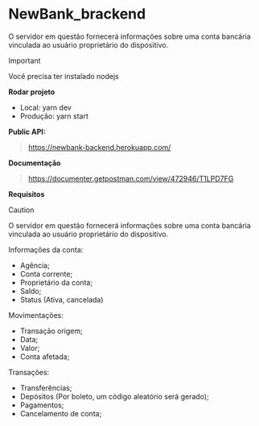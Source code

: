 # NewBank_brackend
O servidor em questão fornecerá informações sobre uma conta bancária vinculada ao usuário proprietário do dispositivo.

> [!IMPORTANT]
> Você precisa ter instalado nodejs

**Rodar projeto**
- Local: yarn dev
- Produção: yarn start


**Public API:** 
> https://newbank-backend.herokuapp.com/

**Documentação**
> https://documenter.getpostman.com/view/472946/T1LPD7FG

**Requisitos**
> [!CAUTION]
> O servidor em questão fornecerá informações sobre uma conta bancária vinculada ao usuário proprietário do dispositivo.
> 
> Informações da conta:
> - Agência;
> - Conta corrente;
> - Proprietário da conta;
> - Saldo;
> - Status (Ativa, cancelada)
> 
> Movimentações:
> - Transação origem;
> - Data;
> - Valor;
> - Conta afetada;
> 
> Transações:
> - Transferências;
> - Depósitos (Por boleto, um código aleatório será gerado);
> - Pagamentos;
> - Cancelamento de conta;

